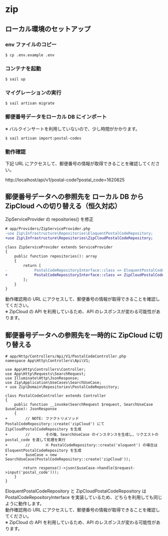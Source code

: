 # zip

## ローカル環境のセットアップ

### env ファイルのコピー

```shell
$ cp .env.example .env
``` 

### コンテナを起動

```shell
$ sail up
```

### マイグレーションの実行

```shell
$ sail artisan migrate
```

### 郵便番号データをローカル DB にインポート

※ バルクインサートを利用していないので、少し時間がかかります。

```shell
$ sail artisan import:postal-codes
```

### 動作確認

下記 URL にアクセスして、郵便番号の情報が取得できることを確認してください。

http://localhost/api/v1/postal-code?postal_code=1620825

## 郵便番号データへの参照先を ローカル DB から ZipCloud への切り替える（恒久対応）

ZipServiceProvider の repositories() を修正

```diff
# app/Providers/ZipServiceProvider.php
-use Zip\Infrastructure\Repositories\EloquentPostalCodeRepository;
+use Zip\Infrastructure\Repositories\ZipCloudPostalCodeRepository;

class ZipServiceProvider extends ServiceProvider
{
    public function repositories(): array
    {
        return [
-            PostalCodeRepositoryInterface::class => EloquentPostalCodeRepository::class,
+            PostalCodeRepositoryInterface::class => ZipCloudPostalCodeRepository::class,
        ];
    }
}
```

動作確認用の URL にアクセスして、郵便番号の情報が取得できることを確認してください。<br>
※ ZipCloud の API を利用しているため、API のレスポンスが変わる可能性があります。

## 郵便番号データへの参照先を一時的に ZipCloud に切り替える

```shell
# app/Http/Controllers/Api/V1/PostalCodeController.php
namespace App\Http\Controllers\Api\V1;

use App\Http\Controllers\Controller;
use App\Http\Requests\SearchRequest;
use Illuminate\Http\JsonResponse;
use Zip\Application\UseCases\SearchUseCase;
+ use Zip\Domain\Repositories\PostalCodeRepository;

class PostalCodeController extends Controller
{
    public function __invoke(SearchRequest $request, SearchUseCase $useCase): JsonResponse
    {
+        // NOTE: ファクトリメソッド PostalCodeRepository::create('zipCloud') にて ZipCloudPostalCodeRepository を生成
+        //       その後、SearchUseCase のインスタンスを生成し、リクエストの postal_code を渡して処理を実行
+        //       ※ PostalCodeRepository::create('eloquent') の場合は EloquentPostalCodeRepository を生成
+        $useCase = new SearchUseCase(PostalCodeRepository::create('zipCloud'));

        return response()->json($useCase->handle($request->input('postal_code')));
    }
}
```

EloquentPostalCodeRepository と ZipCloudPostalCodeRepository は PostalCodeRepositoryInterface を実装しているため、どちらを利用しても同じように動作します。<br>
動作確認用の URL にアクセスして、郵便番号の情報が取得できることを確認してください。<br>
※ ZipCloud の API を利用しているため、API のレスポンスが変わる可能性があります。
